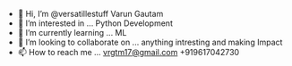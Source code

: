 - 👋 Hi, I’m @versatillestuff  Varun Gautam
- 👀 I’m interested in ... Python Development
- 🌱 I’m currently learning ... ML
- 💞️ I’m looking to collaborate on ...  anything intresting and making Impact
- 📫 How to reach me ... vrgtm17@gmail.com  +919617042730

<!---
versatillestuff/versatillestuff is a ✨ special ✨ repository because its `README.md` (this file) appears on your GitHub profile.
You can click the Preview link to take a look at your changes.
--->
